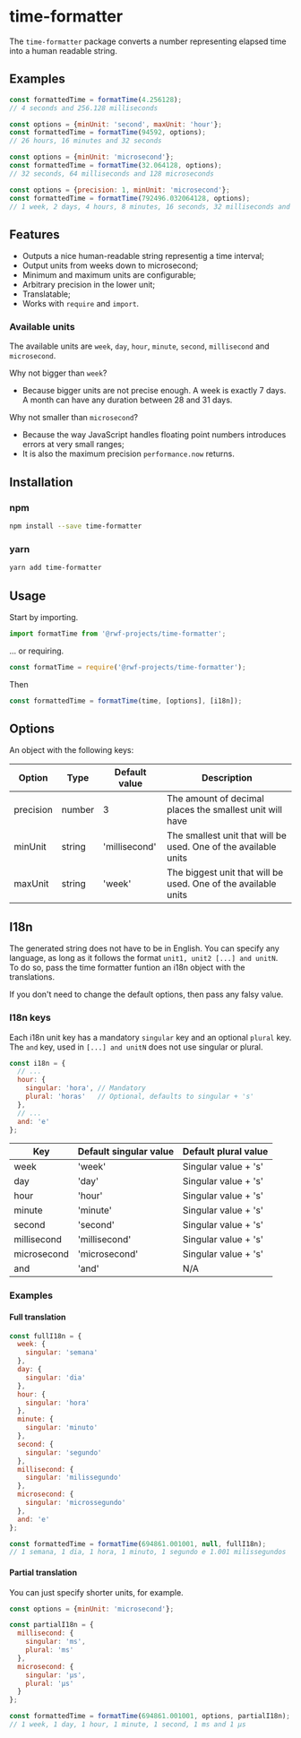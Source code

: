 # time-formatter

The `time-formatter` package converts a number representing elapsed time into a human readable string.

## Examples

```js
const formattedTime = formatTime(4.256128);
// 4 seconds and 256.128 milliseconds
```

```js
const options = {minUnit: 'second', maxUnit: 'hour'};
const formattedTime = formatTime(94592, options);
// 26 hours, 16 minutes and 32 seconds
```

```js
const options = {minUnit: 'microsecond'};
const formattedTime = formatTime(32.064128, options);
// 32 seconds, 64 milliseconds and 128 microseconds
```

```js
const options = {precision: 1, minUnit: 'microsecond'};
const formattedTime = formatTime(792496.032064128, options);
// 1 week, 2 days, 4 hours, 8 minutes, 16 seconds, 32 milliseconds and 64.1 microseconds
```

## Features

- Outputs a nice human-readable string representig a time interval;
- Output units from weeks down to microsecond;
- Minimum and maximum units are configurable;
- Arbitrary precision in the lower unit;
- Translatable;
- Works with `require` and `import`.

### Available units

The available units are `week`, `day`, `hour`, `minute`, `second`, `millisecond` and `microsecond`.

Why not bigger than `week`?

- Because bigger units are not precise enough. A week is exactly 7 days. A month can have any duration between 28 and 31
  days.

Why not smaller than `microsecond`?

- Because the way JavaScript handles floating point numbers introduces errors at very small ranges;
- It is also the maximum precision `performance.now` returns. 

## Installation

### npm

```bash
npm install --save time-formatter
```

### yarn

```bash
yarn add time-formatter
```

## Usage

Start by importing.

```js
import formatTime from '@rwf-projects/time-formatter';
```

... or requiring.

```js
const formatTime = require('@rwf-projects/time-formatter');
```

Then

```js
const formattedTime = formatTime(time, [options], [i18n]);
```

## Options

An object with the following keys:

| Option    | Type   | Default value | Description                                                     |
|-----------|--------|---------------|-----------------------------------------------------------------|
| precision | number | 3             | The amount of decimal places the smallest unit will have        |
| minUnit   | string | 'millisecond' | The smallest unit that will be used. One of the available units |
| maxUnit   | string | 'week'        | The biggest unit that will be used. One of the available units  |

## I18n

The generated string does not have to be in English. You can specify any language, as long as it follows the
format `unit1, unit2 [...] and unitN`.  
To do so, pass the time formatter funtion an i18n object with the translations.

If you don't need to change the default options, then pass any falsy value.

### I18n keys

Each i18n unit key has a mandatory `singular` key and an optional `plural` key.  
The `and` key, used in `[...] and unitN` does not use singular or plural.

```js
const i18n = {
  // ...
  hour: {
    singular: 'hora', // Mandatory
    plural: 'horas'   // Optional, defaults to singular + 's'
  },
  // ...
  and: 'e'
};
```

| Key         | Default singular value | Default plural value |
|-------------|------------------------|----------------------|
| week        | 'week'                 | Singular value + 's' |
| day         | 'day'                  | Singular value + 's' |
| hour        | 'hour'                 | Singular value + 's' |
| minute      | 'minute'               | Singular value + 's' |
| second      | 'second'               | Singular value + 's' |
| millisecond | 'millisecond'          | Singular value + 's' |
| microsecond | 'microsecond'          | Singular value + 's' |
| and         | 'and'                  | N/A                  |

### Examples

#### Full translation

```js
const fullI18n = {
  week: {
    singular: 'semana'
  },
  day: {
    singular: 'dia'
  },
  hour: {
    singular: 'hora'
  },
  minute: {
    singular: 'minuto'
  },
  second: {
    singular: 'segundo'
  },
  millisecond: {
    singular: 'milissegundo'
  },
  microsecond: {
    singular: 'microssegundo'
  },
  and: 'e'
};

const formattedTime = formatTime(694861.001001, null, fullI18n);
// 1 semana, 1 dia, 1 hora, 1 minuto, 1 segundo e 1.001 milissegundos
```

#### Partial translation

You can just specify shorter units, for example.

```js
const options = {minUnit: 'microsecond'};

const partialI18n = {
  millisecond: {
    singular: 'ms',
    plural: 'ms'
  },
  microsecond: {
    singular: 'μs',
    plural: 'μs'
  }
};

const formattedTime = formatTime(694861.001001, options, partialI18n);
// 1 week, 1 day, 1 hour, 1 minute, 1 second, 1 ms and 1 μs
```
